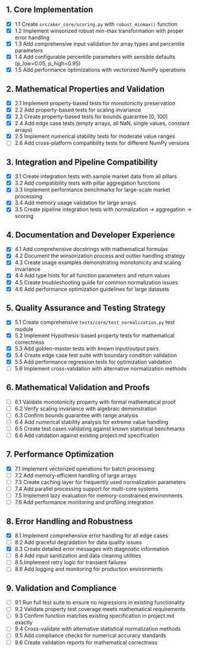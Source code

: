 ## 1. Core Implementation

- [x] 1.1 Create `src/aker_core/scoring.py` with `robust_minmax()` function
- [x] 1.2 Implement winsorized robust min-max transformation with proper error handling
- [x] 1.3 Add comprehensive input validation for array types and percentile parameters
- [x] 1.4 Add configurable percentile parameters with sensible defaults (p_low=0.05, p_high=0.95)
- [x] 1.5 Add performance optimizations with vectorized NumPy operations

## 2. Mathematical Properties and Validation

- [x] 2.1 Implement property-based tests for monotonicity preservation
- [x] 2.2 Add property-based tests for scaling invariance
- [x] 2.3 Create property-based tests for bounds guarantee [0, 100]
- [x] 2.4 Add edge case tests (empty arrays, all NaN, single values, constant arrays)
- [x] 2.5 Implement numerical stability tests for moderate value ranges
- [ ] 2.6 Add cross-platform compatibility tests for different NumPy versions

## 3. Integration and Pipeline Compatibility

- [x] 3.1 Create integration tests with sample market data from all pillars
- [x] 3.2 Add compatibility tests with pillar aggregation functions
- [x] 3.3 Implement performance benchmarks for large-scale market processing
- [x] 3.4 Add memory usage validation for large arrays
- [x] 3.5 Create pipeline integration tests with normalization → aggregation → scoring

## 4. Documentation and Developer Experience

- [x] 4.1 Add comprehensive docstrings with mathematical formulas
- [x] 4.2 Document the winsorization process and outlier handling strategy
- [x] 4.3 Create usage examples demonstrating monotonicity and scaling invariance
- [x] 4.4 Add type hints for all function parameters and return values
- [x] 4.5 Create troubleshooting guide for common normalization issues
- [x] 4.6 Add performance optimization guidelines for large datasets

## 5. Quality Assurance and Testing Strategy

- [x] 5.1 Create comprehensive `tests/core/test_normalization.py` test module
- [x] 5.2 Implement Hypothesis-based property tests for mathematical correctness
- [x] 5.3 Add golden-master tests with known input/output pairs
- [x] 5.4 Create edge case test suite with boundary condition validation
- [x] 5.5 Add performance regression tests for optimization validation
- [ ] 5.6 Implement cross-validation with alternative normalization methods

## 6. Mathematical Validation and Proofs

- [ ] 6.1 Validate monotonicity property with formal mathematical proof
- [ ] 6.2 Verify scaling invariance with algebraic demonstration
- [ ] 6.3 Confirm bounds guarantee with range analysis
- [ ] 6.4 Add numerical stability analysis for extreme value handling
- [ ] 6.5 Create test cases validating against known statistical benchmarks
- [ ] 6.6 Add validation against existing project.md specification

## 7. Performance Optimization

- [x] 7.1 Implement vectorized operations for batch processing
- [ ] 7.2 Add memory-efficient handling of large arrays
- [ ] 7.3 Create caching layer for frequently used normalization parameters
- [ ] 7.4 Add parallel processing support for multi-core systems
- [ ] 7.5 Implement lazy evaluation for memory-constrained environments
- [ ] 7.6 Add performance monitoring and profiling integration

## 8. Error Handling and Robustness

- [x] 8.1 Implement comprehensive error handling for all edge cases
- [ ] 8.2 Add graceful degradation for data quality issues
- [x] 8.3 Create detailed error messages with diagnostic information
- [ ] 8.4 Add input sanitization and data cleaning utilities
- [ ] 8.5 Implement retry logic for transient failures
- [ ] 8.6 Add logging and monitoring for production environments

## 9. Validation and Compliance

- [ ] 9.1 Run full test suite to ensure no regressions in existing functionality
- [ ] 9.2 Validate property test coverage meets mathematical requirements
- [ ] 9.3 Confirm function matches existing specification in project.md exactly
- [ ] 9.4 Cross-validate with alternative statistical normalization methods
- [ ] 9.5 Add compliance checks for numerical accuracy standards
- [ ] 9.6 Create validation reports for mathematical correctness
